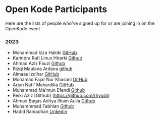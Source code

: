 # Open Kode Participants

Here are the lists of people who've signed up for or are joining in on the OpenKode event

### 2023

- Mohammad Izza Hakiki [GitHub](https://github.com/MohammadIzza)
- Karindra Rafi Linux Hirarki [Github](https://github.com/karindralinux)
- Ahmad Aziz Fauzi [Github](https://github.com/Raturu0)
- Rizqi Maulana Ardana [github](https://github.com/Maulana07Go)
- Almaas Izdihar [GitHub](https://github.com/almaas-ice)
- Mohamad Fajar Nur Khasani [GitHub](https://github.com/mhmdfjr)
- Arjun Nafi' Mahardika [GitHub](https://github.com/hyjhon)
- Muhammad Ma'mun Efendi [Github](https://github.com/efendi7)
- Reiki Aziz [Github] (https://github.com/rhyssh)
- Ahmad Bagas Aditya Ilham Aulia [Github](https://github.com/bagas474)
- Muhammmad Fabhian [Github](https://github.com/mhmmdFabiann)
- Hadid Ramadhan [Linkedin](www.linkedin.com/in/hadid-ramadhan14)
